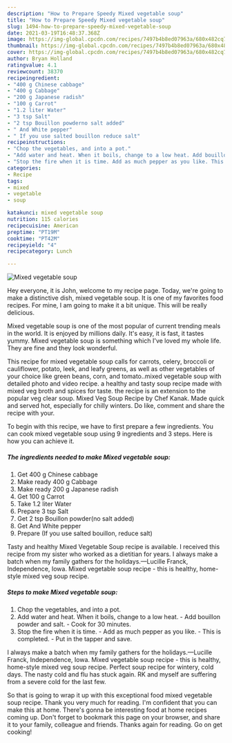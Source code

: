 ```yaml
---
description: "How to Prepare Speedy Mixed vegetable soup"
title: "How to Prepare Speedy Mixed vegetable soup"
slug: 1494-how-to-prepare-speedy-mixed-vegetable-soup
date: 2021-03-19T16:48:37.368Z
image: https://img-global.cpcdn.com/recipes/7497b4b8ed07963a/680x482cq70/mixed-vegetable-soup-recipe-main-photo.jpg
thumbnail: https://img-global.cpcdn.com/recipes/7497b4b8ed07963a/680x482cq70/mixed-vegetable-soup-recipe-main-photo.jpg
cover: https://img-global.cpcdn.com/recipes/7497b4b8ed07963a/680x482cq70/mixed-vegetable-soup-recipe-main-photo.jpg
author: Bryan Holland
ratingvalue: 4.1
reviewcount: 38370
recipeingredient:
- "400 g Chinese cabbage"
- "400 g Cabbage"
- "200 g Japanese radish"
- "100 g Carrot"
- "1.2 liter Water"
- "3 tsp Salt"
- "2 tsp Bouillon powderno salt added"
- " And White pepper"
- " If you use salted bouillon reduce salt"
recipeinstructions:
- "Chop the vegetables, and into a pot."
- "Add water and heat. When it boils, change to a low heat. Add bouillon powder and salt. Cook for 30 minutes."
- "Stop the fire when it is time. Add as much pepper as you like. This is completed. Put in the tapper and save."
categories:
- Recipe
tags:
- mixed
- vegetable
- soup

katakunci: mixed vegetable soup 
nutrition: 115 calories
recipecuisine: American
preptime: "PT19M"
cooktime: "PT42M"
recipeyield: "4"
recipecategory: Lunch

---
```



![Mixed vegetable soup](https://img-global.cpcdn.com/recipes/7497b4b8ed07963a/680x482cq70/mixed-vegetable-soup-recipe-main-photo.jpg)

Hey everyone, it is John, welcome to my recipe page. Today, we're going to make a distinctive dish, mixed vegetable soup. It is one of my favorites food recipes. For mine, I am going to make it a bit unique. This will be really delicious.

Mixed vegetable soup is one of the most popular of current trending meals in the world. It is enjoyed by millions daily. It's easy, it is fast, it tastes yummy. Mixed vegetable soup is something which I've loved my whole life. They are fine and they look wonderful.

This recipe for mixed vegetable soup calls for carrots, celery, broccoli or cauliflower, potato, leek, and leafy greens, as well as other vegetables of your choice like green beans, corn, and tomato..mixed vegetable soup with detailed photo and video recipe. a healthy and tasty soup recipe made with mixed veg broth and spices for taste. the recipe is an extension to the popular veg clear soup. Mixed Veg Soup Recipe by Chef Kanak. Made quick and served hot, especially for chilly winters. Do like, comment and share the recipe with your.


To begin with this recipe, we have to first prepare a few ingredients. You can cook mixed vegetable soup using 9 ingredients and 3 steps. Here is how you can achieve it.

<!--inarticleads1-->

##### The ingredients needed to make Mixed vegetable soup:

1. Get 400 g Chinese cabbage
1. Make ready 400 g Cabbage
1. Make ready 200 g Japanese radish
1. Get 100 g Carrot
1. Take 1.2 liter Water
1. Prepare 3 tsp Salt
1. Get 2 tsp Bouillon powder(no salt added)
1. Get  And White pepper
1. Prepare  (If you use salted bouillon, reduce salt)


Tasty and healthy Mixed Vegetable Soup recipe is available. I received this recipe from my sister who worked as a dietitian for years. I always make a batch when my family gathers for the holidays.—Lucille Franck, Independence, Iowa. Mixed vegetable soup recipe - this is healthy, home-style mixed veg soup recipe. 

<!--inarticleads2-->

##### Steps to make Mixed vegetable soup:

1. Chop the vegetables, and into a pot.
1. Add water and heat. When it boils, change to a low heat. - Add bouillon powder and salt. - Cook for 30 minutes.
1. Stop the fire when it is time. - Add as much pepper as you like. - This is completed. - Put in the tapper and save.


I always make a batch when my family gathers for the holidays.—Lucille Franck, Independence, Iowa. Mixed vegetable soup recipe - this is healthy, home-style mixed veg soup recipe. Perfect soup recipe for wintery, cold days. The nasty cold and flu has stuck again. RK and myself are suffering from a severe cold for the last few. 

So that is going to wrap it up with this exceptional food mixed vegetable soup recipe. Thank you very much for reading. I'm confident that you can make this at home. There's gonna be interesting food at home recipes coming up. Don't forget to bookmark this page on your browser, and share it to your family, colleague and friends. Thanks again for reading. Go on get cooking!
